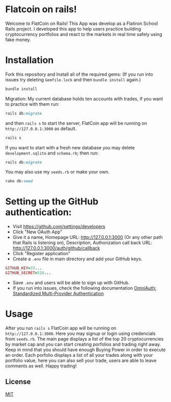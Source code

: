 # Flatcoin on rails!
Welcome to FlatCoin on Rails! This App was develop as a Flatiron School Rails project. I developed this app to help users practice building cryptocurrency portfolios and react to the markets in real time safely using fake money.

# Installation
Fork this repository and Install all of the required gems: (If you run into issues try deleting `Gemfile.lock` and then `bundle install` again.)
```ruby
bundle install
```
Migration:
My current database holds ten accounts with trades, if you want to practice with them run:
```ruby
rails db:migrate
``` 
and then `rails s` to start the server, FlatCoin app will be running on `http://127.0.0.1:3000` as default. 
```ruby
rails s
```
If you want to start with a fresh new database you may delete `development.sqlite` and `schema.rb`; then run:
```ruby
rails db:migrate
```
You may also use my `seeds.rb` or make your own.
```ruby
rake db:seed
```

# Setting up the GitHub authentication:
- Visit https://github.com/settings/developers
- Click "New OAuth App"
- Give it a name, Homepage URL: http://127.0.0.1:3000 (Or any other path that Rails is listening on), Description, Authorization call back URL: http://127.0.0.1:3000/auth/github/callback
- Click "Register application"
- Create a `.env` file in main directory and add your GitHub keys.
```ruby
GITHUB_KEY=33...
GITHUB_SECRET=519... 
```
- Save `.env` and users will be able to sign up with GitHub.
- If you run into issues, check the following documentation [OmniAuth: Standardized Multi-Provider Authentication](https://github.com/omniauth/omniauth#integrating-omniauth-into-your-application)

# Usage
After you run `rails s` FlatCoin app will be running on `http://127.0.0.1:3000`. Here you may signup or login using credencials from `seeds.rb`. The main page displays a list of the top 20 cryptocurrencies by market cap and you can start creating porfolios and trading right away. Keep in mind that you should have enough Buying Power in order to execute an order. Each porfolio displays a list of all your trades along with your portfolio value, here you can also sell your trade, users are able to leave comments as well. 
Happy trading!  

## License
[MIT](https://github.com/drivera53/flatcoin_on_rails/blob/main/LICENSE)